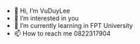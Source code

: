 - 👋 Hi, I’m VuDuyLee
- 👀 I’m interested in you
- 🌱 I’m currently learning in FPT University
- 📫 How to reach me 0822317904

<!---
VuDuyLe04/VuDuyLe04 is a ✨ special ✨ repository because its `README.md` (this file) appears on your GitHub profile.
You can click the Preview link to take a look at your changes.
--->
